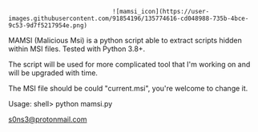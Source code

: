                                 ![mamsi_icon](https://user-images.githubusercontent.com/91854196/135774616-cd048988-735b-4bce-9c53-9d7f5217954e.png)

 
 MAMSI (Malicious Msi) is a python script able to extract scripts hidden within MSI files.
 Tested with Python 3.8+.
 
 The script will be used for more complicated tool that I'm working on and will be upgraded with time.
 
 The MSI file should be could "current.msi", you're welcome to change it.
 
 Usage:
       shell> python mamsi.py
       

s0ns3@protonmail.com
